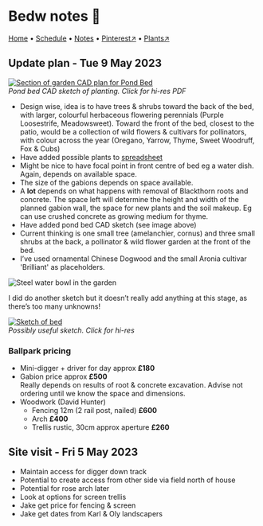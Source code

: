 # Bedw notes 📝

[Home](https://grwd.uk/bedw/) • [Schedule](https://grwd.uk/bedw/schedule) • [Notes](https://grwd.uk/bedw/notes) • [Pinterest↗](https://pinterest.co.uk/NatureWorksGarden/bedw) • [Plants↗](https://bit.ly/bedw-plants)

## Update plan - Tue 9 May 2023

[![Section of garden CAD plan for Pond Bed](https://res.cloudinary.com/growdigital/image/upload/w_420/v1683626477/bedw/bedw-pondbed-230509.jpg)](https://codeberg.org/natureworks/bedw/src/branch/master/bedw-pondbed.pdf)  
_Pond bed CAD sketch of planting. Click for hi-res PDF_

* Design wise, idea is to have trees & shrubs toward the back of the bed, with larger, colourful herbaceous flowering perennials (Purple Loosestrife, Meadowsweet). Toward the front of the bed, closest to the patio, would be a collection of wild flowers & cultivars for pollinators, with colour across the year (Oregano, Yarrow, Thyme, Sweet Woodruff, Fox & Cubs)
* Have added possible plants to [spreadsheet](https://bit.ly/bedw-plants)
* Might be nice to have focal point in front centre of bed eg a water dish. Again, depends on available space.
* The size of the gabions depends on space available. 
* A **lot** depends on what happens with removal of Blackthorn roots and concrete. The space left will determine the height and width of the planned gabion wall, the space for new plants and the soil makeup. Eg can use crushed concrete as growing medium for thyme.
* Have added pond bed CAD sketch (see image above) 
* Current thinking is one small tree (amelanchier, cornus) and three small shrubs at the back, a pollinator & wild flower garden at the front of the bed.
* I’ve used ornamental Chinese Dogwood and the small Aronia cultivar 'Brilliant' as placeholders.

![Steel water bowl in the garden](https://res.cloudinary.com/growdigital/image/upload/w_320/v1647003657/clifftop/water-bowl-276125-169.jpg)

I did do another sketch but it doesn’t really add anything at this stage, as there’s too many unknowns!

[![Sketch of bed](https://res.cloudinary.com/growdigital/image/upload/w_320/v1683631349/bedw/bedw-bed-sketch-230509.jpg)](https://res.cloudinary.com/growdigital/image/upload/v1683631349/bedw/bedw-bed-sketch-230509.jpg)  
_Possibly useful sketch. Click for hi-res_

### Ballpark pricing

* Mini-digger + driver for day approx **£180**
* Gabion price approx **£500**<br>Really depends on results of root & concrete excavation. Advise not ordering until we know the space and dimensions.
* Woodwork (David Hunter)
  * Fencing 12m (2 rail post, nailed) **£600**
  * Arch **£400**
  * Trellis rustic, 30cm approx aperture **£260**

## Site visit - Fri 5 May 2023

* Maintain access for digger down track
* Potential to create access from other side via field north of house
* Potential for rose arch later
* Look at options for screen trellis
* Jake get price for fencing & screen
* Jake get dates from Karl & Oly landscapers
